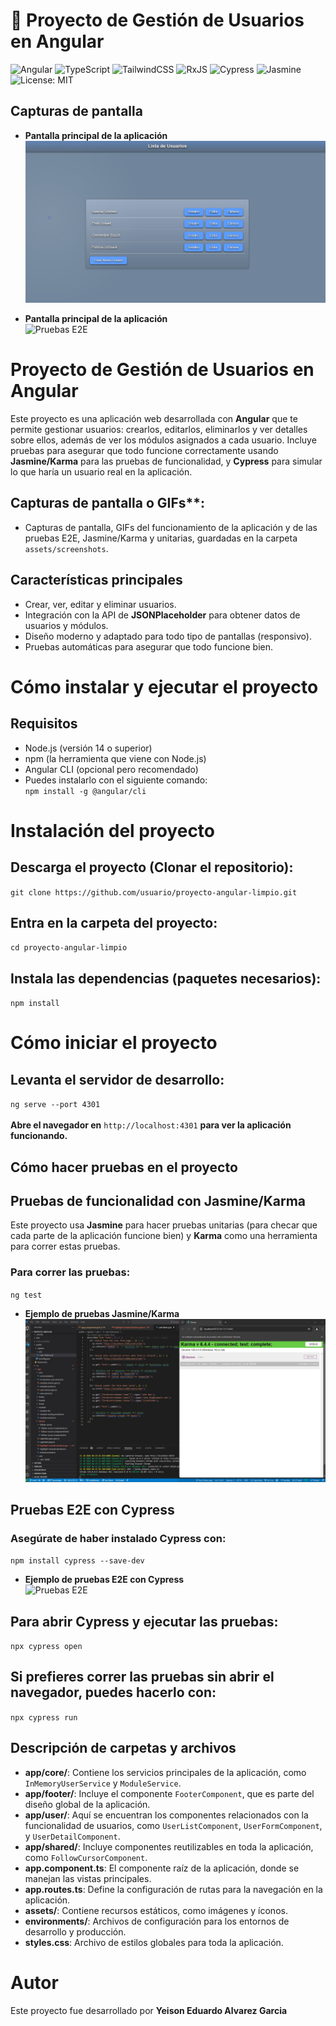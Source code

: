 # 👥 Proyecto de Gestión de Usuarios en Angular

![Angular](https://img.shields.io/badge/Angular-DD0031?style=for-the-badge&logo=angular&logoColor=white)
![TypeScript](https://img.shields.io/badge/TypeScript-3178C6?style=for-the-badge&logo=typescript&logoColor=white)
![TailwindCSS](https://img.shields.io/badge/TailwindCSS-38B2AC?style=for-the-badge&logo=tailwind-css&logoColor=white)
![RxJS](https://img.shields.io/badge/RxJS-B7178C?style=for-the-badge&logo=reactivex&logoColor=white)
![Cypress](https://img.shields.io/badge/Cypress-17202C?style=for-the-badge&logo=cypress&logoColor=white)
![Jasmine](https://img.shields.io/badge/Jasmine-8A4182?style=for-the-badge&logo=jasmine&logoColor=white)
![License: MIT](https://img.shields.io/badge/License-MIT-yellow.svg?style=for-the-badge)

## Capturas de pantalla

- **Pantalla principal de la aplicación**  
![Pantalla principal](src/assets/screenshots/1.jpg)


- **Pantalla principal de la aplicación**  
![Pruebas E2E](src/assets/screenshots/gif3.gif)


# Proyecto de Gestión de Usuarios en Angular

Este proyecto es una aplicación web desarrollada con **Angular** que te permite gestionar usuarios: crearlos, editarlos, eliminarlos y ver detalles sobre ellos, además de ver los módulos asignados a cada usuario. Incluye pruebas para asegurar que todo funcione correctamente usando **Jasmine/Karma** para las pruebas de funcionalidad, y **Cypress** para simular lo que haría un usuario real en la aplicación.

## Capturas de pantalla o GIFs**:  
- Capturas de pantalla, GIFs del funcionamiento de la aplicación y de las pruebas E2E, Jasmine/Karma y unitarias, guardadas en la carpeta `assets/screenshots`.

## Características principales

- Crear, ver, editar y eliminar usuarios.
- Integración con la API de **JSONPlaceholder** para obtener datos de usuarios y módulos.
- Diseño moderno y adaptado para todo tipo de pantallas (responsivo).
- Pruebas automáticas para asegurar que todo funcione bien.

# Cómo instalar y ejecutar el proyecto

## Requisitos
- Node.js (versión 14 o superior)
- npm (la herramienta que viene con Node.js)
- Angular CLI (opcional pero recomendado)
- Puedes instalarlo con el siguiente comando:
  <br> `npm install -g @angular/cli`

# Instalación del proyecto

## Descarga el proyecto (Clonar el repositorio):
`git clone https://github.com/usuario/proyecto-angular-limpio.git`
## Entra en la carpeta del proyecto:
`cd proyecto-angular-limpio`
## Instala las dependencias (paquetes necesarios):
`npm install`


# Cómo iniciar el proyecto

## Levanta el servidor de desarrollo:
`ng serve --port 4301`
<br><br>**Abre el navegador en** `http://localhost:4301` **para ver la aplicación funcionando.**


## Cómo hacer pruebas en el proyecto

## Pruebas de funcionalidad con Jasmine/Karma
Este proyecto usa **Jasmine** para hacer pruebas unitarias (para checar que cada parte de la aplicación funcione bien) y **Karma** como una herramienta para correr estas pruebas.

###	Para correr las pruebas:
`ng test`

- **Ejemplo de pruebas  Jasmine/Karma**   
![Pruebas E2E](src/assets/screenshots/6.jpg)


## Pruebas E2E con Cypress

### Asegúrate de haber instalado Cypress con:
`npm install cypress --save-dev`


- **Ejemplo de pruebas E2E con Cypress**  
![Pruebas E2E](src/assets/screenshots/gif2.gif)


## Para abrir Cypress y ejecutar las pruebas:
`npx cypress open`

## Si prefieres correr las pruebas sin abrir el navegador, puedes hacerlo con:
`npx cypress run`

## Descripción de carpetas y archivos

- **app/core/**: Contiene los servicios principales de la aplicación, como `InMemoryUserService` y `ModuleService`.
- **app/footer/**: Incluye el componente `FooterComponent`, que es parte del diseño global de la aplicación.
- **app/user/**: Aquí se encuentran los componentes relacionados con la funcionalidad de usuarios, como `UserListComponent`, `UserFormComponent`, y `UserDetailComponent`.
- **app/shared/**: Incluye componentes reutilizables en toda la aplicación, como `FollowCursorComponent`.
- **app.component.ts**: El componente raíz de la aplicación, donde se manejan las vistas principales.
- **app.routes.ts**: Define la configuración de rutas para la navegación en la aplicación.
- **assets/**: Contiene recursos estáticos, como imágenes y íconos.
- **environments/**: Archivos de configuración para los entornos de desarrollo y producción.
- **styles.css**: Archivo de estilos globales para toda la aplicación.

 # Autor
Este proyecto fue desarrollado por **Yeison Eduardo Alvarez Garcia**



